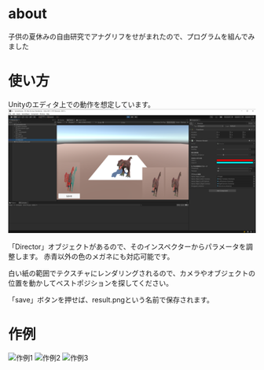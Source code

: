 # about
子供の夏休みの自由研究でアナグリフをせがまれたので、プログラムを組んでみました

# 使い方
Unityのエディタ上での動作を想定しています。
![エディタ画面](result.png)

「Director」オブジェクトがあるので、そのインスペクターからパラメータを調整します。
赤青以外の色のメガネにも対応可能です。

白い紙の範囲でテクスチャにレンダリングされるので、カメラやオブジェクトの位置を動かしてベストポジションを探してください。

「save」ボタンを押せば、result.pngという名前で保存されます。

# 作例
![作例1](result_mtfuji.png)
![作例2](result_dino.png)
![作例3](result_tri.png)
